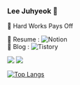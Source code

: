 ### Lee Juhyeok 👋

🐜 Hard Works Pays Off

<!--[![Anurag's github stats](https://github-readme-stats.vercel.app/api?username=Juhyeoklee)](https://github.com/anuraghazra/github-readme-stats)-->

📕 Resume : ![Notion](https://www.notion.so/hereisourios/R-sum-744de53421eb4182b286ad62c233d01c)  
📘 Blog : ![Tistory](https://hereismyblog.tistory.com)  

![](https://img.shields.io/badge/Swift-iOS_Developer-orange?logo=Swift)
![](https://hits.seeyoufarm.com/api/count/incr/badge.svg?url=https://github.com/Juhyeoklee)

[![Top Langs](https://github-readme-stats.vercel.app/api/top-langs/?username=Juhyeoklee&hide=css,html)](https://github.com/anuraghazra/github-readme-stats)
